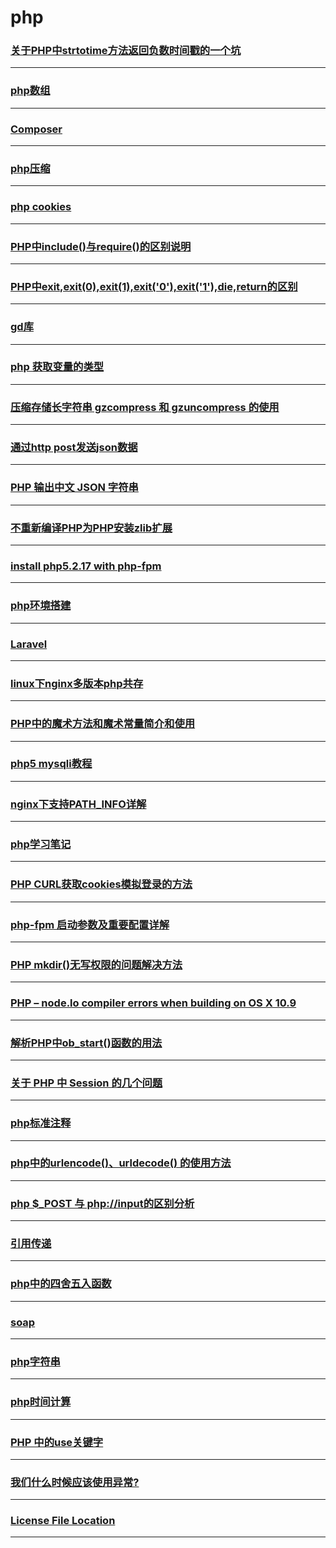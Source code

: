 php
===

### [关于PHP中strtotime方法返回负数时间戳的一个坑](about-the-strtotime-in-php-method-returns-a-negative-number-time-poke-a-hole)

---

### [php数组](array)

---

### [Composer](composer)

---

### [php压缩](compress)

---

### [php cookies](cookies)

---

### [PHP中include()与require()的区别说明](diff-include-require)

---

### [PHP中exit,exit(0),exit(1),exit('0'),exit('1'),die,return的区别](exit-die-return)

---

### [gd库](gd)

---

### [php 获取变量的类型](gettype)

---

### [压缩存储长字符串 gzcompress 和 gzuncompress 的使用](gzcompress-and-gzuncompress)

---

### [通过http post发送json数据](http-post-json)

---

### [PHP 输出中文 JSON 字符串](input-chinese-in-json)

---

### [不重新编译PHP为PHP安装zlib扩展](install-php-zlib-extension-without-all-start-again)

---

### [install php5.2.17 with php-fpm](install-php5217-with-phpfpm)

---

### [php环境搭建](install)

---

### [Laravel](laravel)

---

### [linux下nginx多版本php共存](linux-multi-version-php)

---

### [PHP中的魔术方法和魔术常量简介和使用](magic-method)

---

### [php5 mysqli教程](mysqli)

---

### [nginx下支持PATH\_INFO详解](nginx-pathinfo)

---

### [php学习笔记](note)

---

### [PHP CURL获取cookies模拟登录的方法](php-curl-to-get-the-cookies-simulated-logging-method)

---

### [php-fpm 启动参数及重要配置详解](php-fpm-config)

---

### [PHP mkdir()无写权限的问题解决方法](php-mkdir)

---

### [PHP – node.lo compiler errors when building on OS X 10.9](php-node-lo-compiler-errors-when-building-on-os-x-10-9)

---

### [解析PHP中ob\_start()函数的用法](php-ob\_start)

---

### [关于 PHP 中 Session 的几个问题](php-session)

---

### [php标准注释](php-standard-code-comment)

---

### [php中的urlencode()、urldecode() 的使用方法](php-urlencode-urldecode)

---

### [php $\_POST 与 php://input的区别分析](post-input)

---

### [引用传递](reference-pass)

---

### [php中的四舍五入函数](round)

---

### [soap](soap)

---

### [php字符串](string)

---

### [php时间计算](time)

---

### [PHP 中的use关键字](use)

---

### [我们什么时候应该使用异常?](when-use-exception)

---

### [License File Location](zend-guard-license-file-location)

---
